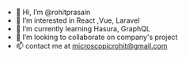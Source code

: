 - 👋 Hi, I’m @rohitprasain
- 👀 I’m interested in React ,Vue, Laravel
- 🌱 I’m currently learning Hasura, GraphQL
- 💞️ I’m looking to collaborate on company's project
- 📫 contact me at microscopicrohit@gmail.com

<!---
rohitprasain/rohitprasain is a ✨ special ✨ repository because its `README.md` (this file) appears on your GitHub profile.
You can click the Preview link to take a look at your changes.
--->
